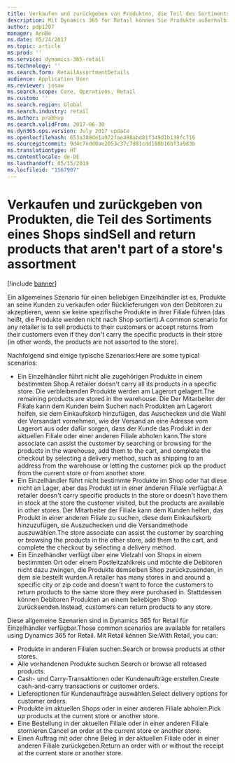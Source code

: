 ```yaml
---
title: Verkaufen und zurückgeben von Produkten, die Teil des Sortiments eines Shops sind
description: Mit Dynamics 365 for Retail können Sie Produkte außerhalb eines Sortiments verkaufen und zurückgeben.
author: pdp1207
manager: AnnBe
ms.date: 05/24/2017
ms.topic: article
ms.prod: ''
ms.service: dynamics-365-retail
ms.technology: ''
ms.search.form: RetailAssortmentDetails
audience: Application User
ms.reviewer: josaw
ms.search.scope: Core, Operations, Retail
ms.custom: ''
ms.search.region: Global
ms.search.industry: retail
ms.author: prabhup
ms.search.validFrom: 2017-06-30
ms.dyn365.ops.version: July 2017 update
ms.openlocfilehash: 653a388de1a972fae488abd81f349d1b138fc716
ms.sourcegitcommit: 9d4c7edd0ae2053c37c7d81cdd180b16bf3a9d3b
ms.translationtype: HT
ms.contentlocale: de-DE
ms.lasthandoff: 05/15/2019
ms.locfileid: "1567907"
---
```

# <a name="sell-and-return-products-that-arent-part-of-a-stores-assortment"></a><span data-ttu-id="6d8e9-103">Verkaufen und zurückgeben von Produkten, die Teil des Sortiments eines Shops sind</span><span class="sxs-lookup"><span data-stu-id="6d8e9-103">Sell and return products that aren't part of a store's assortment</span></span>

[!include [banner](includes/banner.md)]

<span data-ttu-id="6d8e9-104">Ein allgemeines Szenario für einen beliebigen Einzelhändler ist es, Produkte an seine Kunden zu verkaufen oder Rücklieferungen von den Debitoren zu akzeptieren, wenn sie keine spezifische Produkte in ihrer Filiale führen (das heißt, die Produkte werden nicht nach Shop sortiert).</span><span class="sxs-lookup"><span data-stu-id="6d8e9-104">A common scenario for any retailer is to sell products to their customers or accept returns from their customers even if they don't carry the specific products in their store (in other words, the products are not assorted to the store).</span></span>

<span data-ttu-id="6d8e9-105">Nachfolgend sind einige typische Szenarios:</span><span class="sxs-lookup"><span data-stu-id="6d8e9-105">Here are some typical scenarios:</span></span>

+ <span data-ttu-id="6d8e9-106">Ein Einzelhändler führt nicht alle zugehörigen Produkte in einem bestimmten Shop.</span><span class="sxs-lookup"><span data-stu-id="6d8e9-106">A retailer doesn't carry all its products in a specific store.</span></span> <span data-ttu-id="6d8e9-107">Die verbleibenden Produkte werden am Lagerort gelagert.</span><span class="sxs-lookup"><span data-stu-id="6d8e9-107">The remaining products are stored in the warehouse.</span></span> <span data-ttu-id="6d8e9-108">Die Der Mitarbeiter der Filiale kann dem Kunden beim Suchen nach Produkten am Lagerort helfen, sie dem Einkaufskorb hinzufügen, das Auschecken und die Wahl der Versandart vornehmen, wie der Versand an eine Adresse vom Lagerort aus oder dafür sorgen, dass der Kunde das Produkt in der aktuellen Filiale oder einer anderen Filiale abholen kann.</span><span class="sxs-lookup"><span data-stu-id="6d8e9-108">The store associate can assist the customer by searching or browsing for the products in the warehouse, add them to the cart, and complete the checkout by selecting a delivery method, such as shipping to an address from the warehouse or letting the customer pick up the product from the current store or from another store.</span></span>
+ <span data-ttu-id="6d8e9-109">Ein Einzelhändler führt nicht bestimmte Produkte im Shop oder hat diese nicht an Lager, aber das Produkt ist in einer anderen Filiale verfügbar.</span><span class="sxs-lookup"><span data-stu-id="6d8e9-109">A retailer doesn't carry specific products in the store or doesn't have them in stock at the store the customer visited, but the products are available in other stores.</span></span> <span data-ttu-id="6d8e9-110">Der Mitarbeiter der Filiale kann dem Kunden helfen, das Produkt in einer anderen Filiale zu suchen, diese dem Einkaufskorb hinzuzufügen, sie Auszuchecken und die Versandmethode auszuwählen.</span><span class="sxs-lookup"><span data-stu-id="6d8e9-110">The store associate can assist the customer by searching or browsing the products in the other store, add them to the cart, and complete the checkout by selecting a delivery method.</span></span>
+ <span data-ttu-id="6d8e9-111">Ein Einzelhändler verfügt über eine Vielzahl von Shops in einem bestimmten Ort oder einem Postleitzahlkreis und möchte die Debitoren nicht dazu zwingen, die Produkte demselben Shop zurückzusenden, in dem sie bestellt wurden.</span><span class="sxs-lookup"><span data-stu-id="6d8e9-111">A retailer has many stores in and around a specific city or zip code and doesn't want to force the customers to return products to the same store they were purchased in.</span></span> <span data-ttu-id="6d8e9-112">Stattdessen können Debitoren Produkten an einem beliebigen Shop zurücksenden.</span><span class="sxs-lookup"><span data-stu-id="6d8e9-112">Instead, customers can return products to any store.</span></span>

<span data-ttu-id="6d8e9-113">Diese allgemeine Szenarien sind in Dynamics 365 for Retail für Einzelhändler verfügbar.</span><span class="sxs-lookup"><span data-stu-id="6d8e9-113">Those common scenarios are available for retailers using Dynamics 365 for Retail.</span></span> <span data-ttu-id="6d8e9-114">Mit Retail kénnen Sie:</span><span class="sxs-lookup"><span data-stu-id="6d8e9-114">With Retail, you can:</span></span>

+ <span data-ttu-id="6d8e9-115">Produkte in anderen Filialen suchen.</span><span class="sxs-lookup"><span data-stu-id="6d8e9-115">Search or browse products at other stores.</span></span>
+ <span data-ttu-id="6d8e9-116">Alle vorhandenen Produkte suchen.</span><span class="sxs-lookup"><span data-stu-id="6d8e9-116">Search or browse all released products.</span></span>
+ <span data-ttu-id="6d8e9-117">Cash- und Carry-Transaktionen oder Kundenaufträge erstellen.</span><span class="sxs-lookup"><span data-stu-id="6d8e9-117">Create cash-and-carry transactions or customer orders.</span></span>
+ <span data-ttu-id="6d8e9-118">Lieferoptionen für Kundenaufträge auswählen.</span><span class="sxs-lookup"><span data-stu-id="6d8e9-118">Select delivery options for customer orders.</span></span>
+ <span data-ttu-id="6d8e9-119">Produkte im aktuellen Shops oder in einer anderen Filiale abholen.</span><span class="sxs-lookup"><span data-stu-id="6d8e9-119">Pick up products at the current store or another store.</span></span>
+ <span data-ttu-id="6d8e9-120">Eine Bestellung in der aktuellen Filiale oder in einer anderen Filiale stornieren.</span><span class="sxs-lookup"><span data-stu-id="6d8e9-120">Cancel an order at the current store or another store.</span></span>
+ <span data-ttu-id="6d8e9-121">Einen Auftrag mit oder ohne Beleg in der aktuellen Filiale oder in einer anderen Filiale zurückgeben.</span><span class="sxs-lookup"><span data-stu-id="6d8e9-121">Return an order with or without the receipt at the current store or another store.</span></span>
